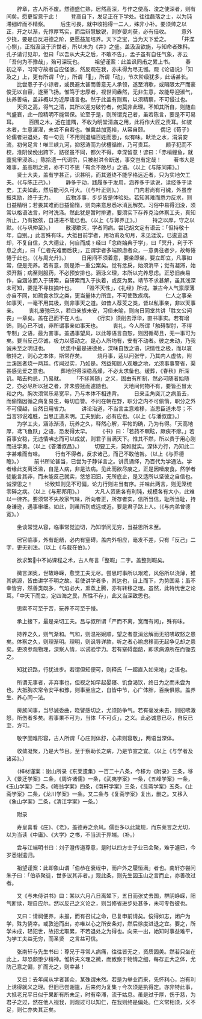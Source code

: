 <!-- { "loadSidebar": true } -->
　　辞章，古人所不废。然德盛仁熟，居然高深，与作之使高、浚之使深者，则有间矣。愿更留意于此！
　　登高自下，发足正在下学处。往往磊落之士，以为钝滞细碎而不精察。
　　后生可畏，就中收拾得一二人，殊非小补。要须帅之以正，开之以渐，先惇厚笃实，而后辩慧敏锐，则岁晏刈获，必有倍收。
　　意外少挠，要是自反进德之阶，更愿益加培养。天下之宝，当为天下爱之。
　　「井渫心恻」，正指汲汲于济世者，所以未为《井》之盛。盖汲汲欲施，与知命者殊科。孔子请讨见却，但曰「以吾从大夫之后，不敢不告」，孟子虽有自任气象，亦云「吾何为不豫哉」，殆可深玩也。
　　祖望谨案：此盖讽同甫之累上书。
　　春初之举，习常守故者自应怪骇，然反观在我，亦未得为尽无憾。观《论语说》「知及之」上，更有所谓「守」，所谓「」，所谓「动」，节次阶级犹多，此话甚长。
　　比尝患孑孑小谅者，或畏避太甚而善意无人承领，遂至消歇，或隔限太严而豪俊无以自容，遂至飞扬。惟笃于忠厚者，视世间盎然，无非生意，故能导迎淑气，扶养善端，盖非概以为近厚语言也。然于此盖有则焉，以须精察，不可侵过也。
　　天资之高，得气之清，其所以迎刃破竹者，何莫非此理。不知其所自，则随血气盛衰，此一段精明不能常保。论至于是，则所谓克己者，虽若陈言，要是不可易耳。
　　百围之木，近在道隅，不收为明堂清庙之用，此将作大匠之责耳。如彼木者，生意濯濯，未尝不自若也。惟冀益加宽裕，从容自颐。
　　偶记《荀子》论儒者进退处，有一句云「不用则退编百姓而悫」，似有味。畎浍之水，涓涓安流，初何足言！唯三峡九河，抑怒涛而为伏槽循岸，乃可贵耳。
　　颜子犯而不校，淮阴侯俛出跨下，路径虽不同，都欠不得，幸深留意！谚曰：「赤梢鲤鱼，就虀瓮里浸杀。」陈拾遗一代词宗，只被射洪令断送，事变岂有定哉！
　　著书大是难事，虽高明之资，亦不可不思「有余不敢尽」之语。（以上《与陈同甫》。）
　　贤士大夫，盖有学甚正，识甚明，而其道终不能孚格远近者，只为实地欠工夫。（《与陈正己》。）
　　静多于动，践履多于发用，涵养多于读说，读经多于读史，工夫如此，然后能可久可大。（《与叶正则》。）
　　门内若尚有可媿，外虽奋振束励，终于无力。
　　应物涉事，步步皆是体验处。若知其难而悉力反求，则日益精明；若畏其难而日益偷惰，则向来意思悉冰消瓦解矣。习俗中易得汩没，须常以格语法言，时时洗涤。然此犹是暂时排遣，要须实下存养克治体察工夫，真知所止，乃有据依，自进进不能已也。（以上《与郭养正》。）
　　持之以厚，守之以默。（《与巩仲至》。）
　　散漫歇灭，学者同病。尝记胡文定有语云：「但持敬十年，自别。」此言殊有味。大抵目前学者，用功甫及旬月，未见涯涘，已逡巡退却，不复自信，久大德业，何自而成﹖经曰「念终始典于学」，曰「冥升，利于不息之贞」，曰「仁者先难而后获」，正谓学者多端顾虑者众，一意勇往者少，故每惓惓于此也。（《与周允升》。）
　　日用间不须着意，要坐即坐，要立即立，凡事如常，便是完养。若有意，则是添一重公案矣。觉有忿戾，始须消平；觉有凝滞，始须开豁；病至则服药，不必预安排也。涵泳义理，本所以完养思虑。正恐旧疾易作，自涵泳而入于研索，自研索而入于执着，或反为累。靖节不求甚解，虽其浅深未可知，要是不寻枝摘叶也。
　　「毁不灭性」，《礼经》所戒。兼古今人气禀厚薄亦自不同，如疏食水饮之类，更当量体力所宜，不可使致疾病。
　　仁人之事亲如事天，一毫不用其极，则非事天之道。如昔人荐芰之类，皆以私事亲，非以天事亲。
　　丧礼废弛已久，若曰亲族未安，习俗未喻，则向日同堂共讲「胜文公问丧」一章矣。盖在己而不在人也。
　　《行实》须削去浮华，直书事实。若有增饰，则心已不诚，非所谓事亲如事天也。
　　丧礼，今人所谓「触碍掣肘，不得专制」之语，最为害事。盖遇事望风，以此等语言自恕，则因循苟且，无一事可为矣。要当反己尽诚，极力以感动之。是心人所均有，安有不动者。彼之未动，乃我诚未至之明证也。
　　忧患中最是进德处，深味自致之语，识情性之极，而以哀敬持之，则心之本体，斯常存矣。
　　烧丹事，适以问张守，乃其内人虚怯，附兰溪医者烧一两耳。传闻过实，乃如是。然益知居人观瞻之地，尤须事事警省，渠甚感见爱之意也。
　　葬地但得深稳高燥，不必太求备也。缓葬，《春秋》所深讥。略去拘忌，乃易就。
　　「不拯其随」之义，固由有所制，然必可随者始随之，亦必尽所以拯之者，非未尝拯而遽随也。
　　天地间何物不有，要皆丕冒太和之内。胸次须常乐易宽平，乃与本体不相违背。
　　日来圭角突兀之病虽去，而偷惰因循之病复易生，每切自警。不问在朝在野，职分之内不可偷惰，职分之外不可侵越，自然日用省力。
　　讲论治道，不当言主意难移，当思臣道未尽；不当言邪说难胜，当思正道未明。工夫到此，必有应也。（以上《与潘叔度》。）
　　为学工夫，涵泳渐渍，玩养之久，释然心解，平帖的确，乃为有得。「天高地厚，鸢飞鱼跃」之语，恐发得太早。
　　《书》曰：「若药不瞑眩，厥疾不瘳。」若百事安稳，无违情咈志而可以成就，则君子当满天下。惟其不然，所以贵于用心刚而进学勇。（以上《答潘叔昌》。）
　　切要工夫，莫如就实。深体力行，乃知此二字甚难而有味。
　　行有不得者，反求诸己，而己不敢他咎。（以上《与乔德瞻》。）
　　前书所论甚当，已尝为子静详言之。讲贯诵绎，乃百代为学通法。学者缘此支离泛滥，自是人病，非是法病。见此而欲尽废之，正是因噎废食。然学者徒能言其非，而未能反己就实，悠悠汩汩，无所底止，是又适所以坚彼之自信也。诚深思之！
　　论致知则见不可偏，论力行则进当有序。并味此两言，则无笼统零碎之病。（以上《与邢邦用》。）
　　大凡人资质各有利钝，规模各有大小，此难以一律齐。要须常不失故家气味，所向者正，所存者实，信所当信，耻所当耻，持身谦逊，遇事审细。如此，则虽所到或远或近，要是君子路上人。（《与内弟曾德宽》。）

　　坐谈常觉从容，临事常觉迫切，乃知学问无穷，当益思所未至。

　　居官临事，外有龃龉，必内有窒碍。盖内外相应，毫发不差，只有「反己」二字，更无别法。（以上《与载在伯》。）

　　欲求繁中不妨课程之术，古人每言「整暇」二字。盖整则暇矣。

　　微言渊奥，世故峥嵘，愈觉工夫无尽。尝思时事所以艰难，风俗所以浇薄，推其病源，皆由讲学不明之故。若使讲学者多，其达也，自上而下，为势固易；虽不幸皆穷，然善类既多，气焰必大，熏蒸上腾，亦有转移之理。虽然，此特忧世之论耳。「中天下而立，定四海之民，所性不存」，此又当深致思也。

　　思索不可至于苦，玩养不可至于慢。

　　承上接下，最是亲切工夫。吕与叔所谓「严而不离，宽而有闲」，殊有味。

　　持养之久，则气渐和。气和，则温裕婉顺，望之者意消忿解而无招咈取怒之患矣。体察之久，则理渐明。理明，则讽导详款，听之者心喻虑移而无起争见却之患矣。更须参观物理，深察人情，以试验学力。若有窒碍龃龉，即求病源所在而锄去之。

　　知犹识路，行犹进步。若谓但知便可，则释氏「一超直入如来地」之语也。

　　所谓无事者，非弃事也，但视之如早起晏寝、饥食渴饮，终日为之而未尝为也。大抵胸次常令安平和豫，则事至应之，自皆中节，心广体胖，百疾俱除。盖养生、养心同一法。

　　房族间事，当尽诚委曲，晓譬感切之，尤须防争气。若有毫发未去，则招咈激怒，所伤者多矣。若事果不可为，当体「不可贞」，之义。此必诚意已尽，自反已至，方可。

　　敬字固难形容，古人所谓「心庄则体舒，心肃则容敬」，两语当深体。

　　收敛凝聚，乃是大节目。至于察助长之病，乃是节宣之宜。（以上《与学者及诸弟》。）

　　（梓材谨案：谢山所录《东莱遗集》一百二十八条，今移为《附录》三条，移入《景迂学案》二条，《周许诸儒》一条，《武夷学案》一条，《五峰学案》一条，《玉山学案》二条，《晦翁学案》四条，《南轩学案》三条，《艮斋学案》五条，《止斋学案》二条，《龙川学案》一条。又二条与《复斋学案》复出，删之。又移入《象山学案》二条，《清江学案》一条。）

　　附录

　　寿皇喜看《庄》、《老》，盖德寿之余风。儒臣多以此箴规，而东莱言之尤切，以为当读《中庸》、《大学》之书，不当流于异端。（补。）

　　尝与江端明书曰：刘子澄传道尊意，是时以四方士子业已会聚，难于遽已，今岁悉谢遣归。

　　祖望谨案：此即象山谓「伯恭在衰绖中，而户外之屦恒满」者也。南轩亦尝问朱子曰：「伯恭聚徒，世多议其非者。」观此条，则先生因玉山之言而止，亦善改过者。

　　又《与朱侍讲书》曰：某以六月八日离辇下，五日而张丈去国，群阴峥嵘，阳气断续，理自应尔。然以反己之义论之，则当修省进步处甚多，未可专咎彼也。

　　又曰：请祠便养，未报，而有召试之命，已复申前请矣。傥得如志，闭户为学，殊为侥幸。或敦迫而出，亦唯以心之所安条对，然后徐度进退之宜。要之，所学未成，轻犯世，故招尤取累，不若退处之为得也。向来一出，始知时事益难平，为学工夫益无穷，而圣贤　之言益可信。

　　张南轩与先生书曰：尊兄于寻常人病痛，往往皆无之，资质固美。然若只坐在此上，却恐颓堕少精神。惟析夫义理之微，而致察于物情之细，每存正大之体，尤防己意之偏，扩而充之，则幸甚！

　　又曰：去年闻从学者甚众，某殊谓未然。若是为举业而来，先怀利心，岂有利上诱得就义之理。但旧已尝谢遣，后来何为复集﹖今次须是执得定。亦非特此事，大抵老兄平日似于果断有所未足，时有牵滞，流于姑息。虽是过于厚，伤于慈，为君子之过，然在他人视我，则观过可以知仁，在我则终是偏处。仁义常相须，义不足，则仁亦失其正矣。

